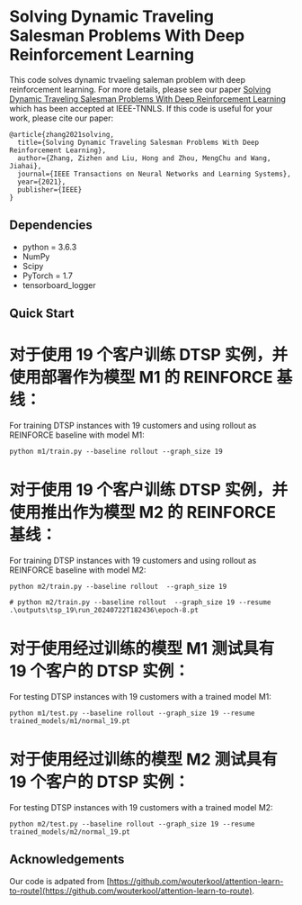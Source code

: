 # Solving Dynamic Traveling Salesman Problems With Deep Reinforcement Learning
This code solves dynamic trvaeling saleman problem with deep reinforcement learning. For more details, please see our paper [Solving Dynamic Traveling Salesman Problems With Deep Reinforcement Learning](https://ieeexplore.ieee.org/abstract/document/9537638) which has been accepted at IEEE-TNNLS. If this code is useful for your work, please cite our paper:

```
@article{zhang2021solving,
  title={Solving Dynamic Traveling Salesman Problems With Deep Reinforcement Learning},
  author={Zhang, Zizhen and Liu, Hong and Zhou, MengChu and Wang, Jiahai},
  journal={IEEE Transactions on Neural Networks and Learning Systems},
  year={2021},
  publisher={IEEE}
}
```

## Dependencies

* python = 3.6.3
* NumPy
* Scipy
* PyTorch = 1.7
* tensorboard_logger

## Quick Start
# 对于使用 19 个客户训练 DTSP 实例，并使用部署作为模型 M1 的 REINFORCE 基线：
For training DTSP instances with 19 customers and using rollout as REINFORCE baseline with model M1:

```
python m1/train.py --baseline rollout --graph_size 19
```
# 对于使用 19 个客户训练 DTSP 实例，并使用推出作为模型 M2 的 REINFORCE 基线：
For training DTSP instances with 19 customers and using rollout as REINFORCE baseline with model M2:

```
python m2/train.py --baseline rollout  --graph_size 19

# python m2/train.py --baseline rollout  --graph_size 19 --resume .\outputs\tsp_19\run_20240722T182436\epoch-8.pt
```
# 对于使用经过训练的模型 M1 测试具有 19 个客户的 DTSP 实例：
For testing DTSP instances with 19 customers with a trained model M1:

```
python m1/test.py --baseline rollout --graph_size 19 --resume trained_models/m1/normal_19.pt
```

# 对于使用经过训练的模型 M2 测试具有 19 个客户的 DTSP 实例：
For testing DTSP instances with 19 customers with a trained model M2:

```
python m2/test.py --baseline rollout --graph_size 19 --resume trained_models/m2/normal_19.pt
```

## Acknowledgements

Our code is adpated from [https://github.com/wouterkool/attention-learn-to-route](https://github.com/wouterkool/attention-learn-to-route).

